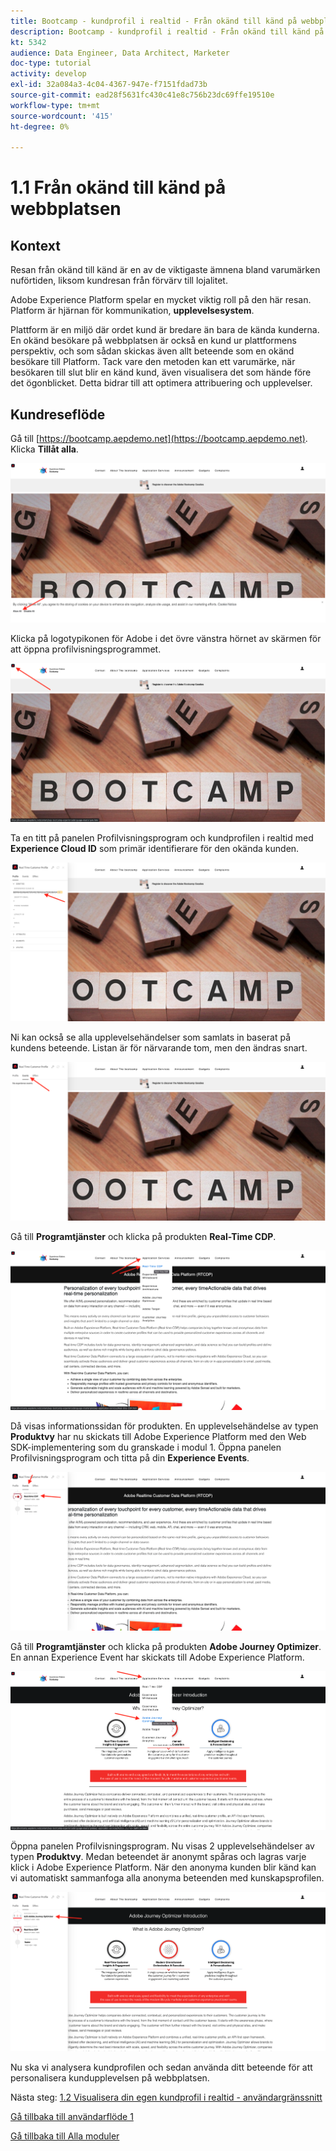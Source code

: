 ```yaml
---
title: Bootcamp - kundprofil i realtid - Från okänd till känd på webbplatsen
description: Bootcamp - kundprofil i realtid - Från okänd till känd på webbplatsen
kt: 5342
audience: Data Engineer, Data Architect, Marketer
doc-type: tutorial
activity: develop
exl-id: 32a084a3-4c04-4367-947e-f7151fdad73b
source-git-commit: ead28f5631fc430c41e8c756b23dc69ffe19510e
workflow-type: tm+mt
source-wordcount: '415'
ht-degree: 0%

---
```


# 1.1 Från okänd till känd på webbplatsen

## Kontext

Resan från okänd till känd är en av de viktigaste ämnena bland varumärken nuförtiden, liksom kundresan från förvärv till lojalitet.

Adobe Experience Platform spelar en mycket viktig roll på den här resan. Platform är hjärnan för kommunikation, **upplevelsesystem**.

Plattform är en miljö där ordet kund är bredare än bara de kända kunderna. En okänd besökare på webbplatsen är också en kund ur plattformens perspektiv, och som sådan skickas även allt beteende som en okänd besökare till Platform. Tack vare den metoden kan ett varumärke, när besökaren till slut blir en känd kund, även visualisera det som hände före det ögonblicket. Detta bidrar till att optimera attribuering och upplevelser.

## Kundreseflöde

Gå till [https://bootcamp.aepdemo.net](https://bootcamp.aepdemo.net). Klicka **Tillåt alla**.

![DSN](./images/web8.png)

Klicka på logotypikonen för Adobe i det övre vänstra hörnet av skärmen för att öppna profilvisningsprogrammet.

![Demo](./images/pv1.png)

Ta en titt på panelen Profilvisningsprogram och kundprofilen i realtid med **Experience Cloud ID** som primär identifierare för den okända kunden.

![Demo](./images/pv2.png)

Ni kan också se alla upplevelsehändelser som samlats in baserat på kundens beteende. Listan är för närvarande tom, men den ändras snart.

![Demo](./images/pv3.png)

Gå till **Programtjänster** och klicka på produkten **Real-Time CDP**.

![Demo](./images/pv4.png)

Då visas informationssidan för produkten. En upplevelsehändelse av typen **Produktvy** har nu skickats till Adobe Experience Platform med den Web SDK-implementering som du granskade i modul 1. Öppna panelen Profilvisningsprogram och titta på din **Experience Events**.

![Demo](./images/pv5.png)

Gå till **Programtjänster** och klicka på produkten **Adobe Journey Optimizer**. En annan Experience Event har skickats till Adobe Experience Platform.

![Demo](./images/pv7.png)

Öppna panelen Profilvisningsprogram. Nu visas 2 upplevelsehändelser av typen **Produktvy**. Medan beteendet är anonymt spåras och lagras varje klick i Adobe Experience Platform. När den anonyma kunden blir känd kan vi automatiskt sammanfoga alla anonyma beteenden med kunskapsprofilen.

![Demo](./images/pv8.png)

Nu ska vi analysera kundprofilen och sedan använda ditt beteende för att personalisera kundupplevelsen på webbplatsen.

Nästa steg: [1.2 Visualisera din egen kundprofil i realtid - användargränssnitt](./ex2.md)

[Gå tillbaka till användarflöde 1](./uc1.md)

[Gå tillbaka till Alla moduler](../../overview.md)
